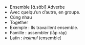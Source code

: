 - Ensemble	[ɑ̃.sɑ̃bl]	Adverbe	
- Avec quelqu’un d’autre, en groupe.
- Cùng nhau
- Together
- Exemple : Ils travaillent ensemble.
- Famille : assembler (lắp ráp)
- Latin : *insimul* (ensemble)